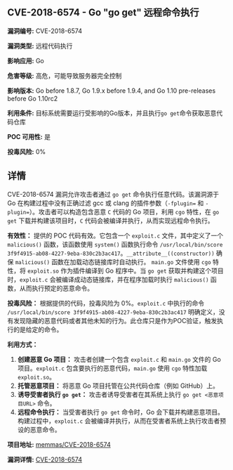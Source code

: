 ## CVE-2018-6574 - Go "go get" 远程命令执行

**漏洞编号:** CVE-2018-6574

**漏洞类型:** 远程代码执行

**影响应用:** Go

**危害等级:** 高危，可能导致服务器完全控制

**影响版本:** Go before 1.8.7, Go 1.9.x before 1.9.4, and Go 1.10 pre-releases before Go 1.10rc2

**利用条件:** 目标系统需要运行受影响的Go版本，并且执行`go get`命令获取恶意代码仓库

**POC 可用性:** 是

**投毒风险:** 0%

## 详情

CVE-2018-6574 漏洞允许攻击者通过 `go get` 命令执行任意代码。该漏洞源于 Go 在构建过程中没有正确过滤 gcc 或 clang 的插件参数（`-fplugin=` 和 `-plugin=`）。攻击者可以构造包含恶意 `C` 代码的 Go 项目，利用 `cgo` 特性，在 `go get` 下载并构建该项目时，`C` 代码会被编译并执行，从而实现远程命令执行。

**有效性：**
提供的 POC 代码有效。它包含一个 `exploit.c` 文件，其中定义了一个 `malicious()` 函数，该函数使用 `system()` 函数执行命令 `/usr/local/bin/score 3f9f4915-ab08-4227-9eba-830c2b3ac417`。`__attribute__((constructor))` 确保 `malicious()` 函数在加载动态链接库时自动执行。
`main.go` 文件使用 `cgo` 特性，将 `exploit.so` 作为插件编译到 Go 程序中。当 `go get` 获取并构建这个项目时，`exploit.c` 会被编译成动态链接库，并在程序加载时执行 `malicious()` 函数，从而执行预定的恶意命令。

**投毒风险：**
根据提供的代码，投毒风险为 0%。`exploit.c` 中执行的命令 `/usr/local/bin/score 3f9f4915-ab08-4227-9eba-830c2b3ac417` 明确定义，没有发现隐藏的恶意代码或者其他未知的行为。此仓库只是作为POC验证，触发执行的是给定的命令。

**利用方式：**
1.  **创建恶意 Go 项目：** 攻击者创建一个包含 `exploit.c` 和 `main.go` 文件的 Go 项目。`exploit.c` 包含要执行的恶意代码，`main.go` 使用 `cgo` 特性加载 `exploit.so`。
2.  **托管恶意项目：** 将恶意 Go 项目托管在公共代码仓库（例如 GitHub）上。
3.  **诱导受害者执行 `go get`：** 攻击者诱导受害者在其系统上执行 `go get <恶意项目URL>` 命令。
4.  **远程命令执行：** 当受害者执行 `go get` 命令时，Go 会下载并构建恶意项目。构建过程中，`exploit.c` 会被编译并执行，从而在受害者系统上执行攻击者预设的恶意命令。

**项目地址:** [memmas/CVE-2018-6574](https://github.com/memmas/CVE-2018-6574)

**漏洞详情:** [CVE-2018-6574](https://nvd.nist.gov/vuln/detail/CVE-2018-6574)